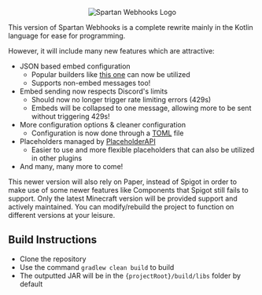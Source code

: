 <p align="center"><img src="https://i.imgur.com/8TGWdvP.png" alt="Spartan Webhooks Logo"/></p>
  
This version of Spartan Webhooks is a complete rewrite
mainly in the Kotlin language for ease for programming.

However, it will include many new features which are attractive:
* JSON based embed configuration
    * Popular builders like [this one](https://glitchii.github.io/embedbuilder/) can now be utilized
    * Supports non-embed messages too!
* Embed sending now respects Discord's limits
    * Should now no longer trigger rate limiting errors (429s)
    * Embeds will be collapsed to one message, allowing more to be sent without triggering 429s!
* More configuration options & cleaner configuration
    * Configuration is now done through a [TOML](https://toml.io/) file
* Placeholders managed by [PlaceholderAPI](https://github.com/PlaceholderAPI/PlaceholderAPI)
    * Easier to use and more flexible placeholders that can also be utilized in other plugins
* And many, many more to come!

This newer version will also rely on Paper, instead of Spigot in
order to make use of some newer features like Components that Spigot
still fails to support. Only the latest Minecraft version will be provided
support and actively maintained. You can modify/rebuild the project to
function on different versions at your leisure.

## Build Instructions
- Clone the repository
- Use the command `gradlew clean build` to build
- The outputted JAR will be in the `{projectRoot}/build/libs` folder by default